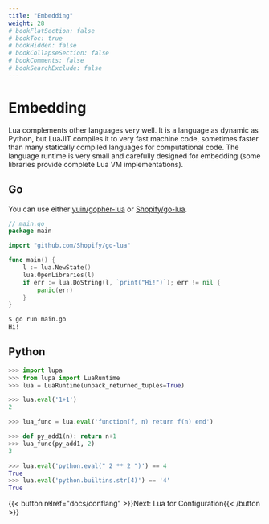 ```yaml
---
title: "Embedding"
weight: 28
# bookFlatSection: false
# bookToc: true
# bookHidden: false
# bookCollapseSection: false
# bookComments: false
# bookSearchExclude: false
---
```


# Embedding

Lua complements other languages very well. It is a language as dynamic as Python,
but LuaJIT compiles it to very fast machine code, sometimes faster than many statically
compiled languages for computational code.
The language runtime is very small and carefully designed for embedding
(some libraries provide complete Lua VM implementations).

## Go

You can use either [yuin/gopher-lua](https://github.com/yuin/gopher-lua) or [Shopify/go-lua](https://github.com/Shopify/go-lua).

```go
// main.go
package main

import "github.com/Shopify/go-lua"

func main() {
    l := lua.NewState()
    lua.OpenLibraries(l)
    if err := lua.DoString(l, `print("Hi!")`); err != nil {
        panic(err)
    }
}
```

```bash
$ go run main.go
Hi!
```

## Python

```python
>>> import lupa
>>> from lupa import LuaRuntime
>>> lua = LuaRuntime(unpack_returned_tuples=True)

>>> lua.eval('1+1')
2

>>> lua_func = lua.eval('function(f, n) return f(n) end')

>>> def py_add1(n): return n+1
>>> lua_func(py_add1, 2)
3

>>> lua.eval('python.eval(" 2 ** 2 ")') == 4
True
>>> lua.eval('python.builtins.str(4)') == '4'
True
```

{{< button relref="docs/conflang" >}}Next: Lua for Configuration{{< /button >}}
